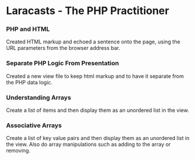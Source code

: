 # Laracasts - The PHP Practitioner

### PHP and HTML
Created HTML markup and echoed a sentence onto the page, using the URL parameters from the browser address bar.

### Separate PHP Logic From Presentation
Created a new view file to keep html markup and to have it separate from the PHP data logic.

### Understanding Arrays
Create a list of items and then display them as an unordered list in the view.

### Associative Arrays
Create a list of key value pairs and then display them as an unordered list in the view. Also do array manipulations such as adding to the array or removing.